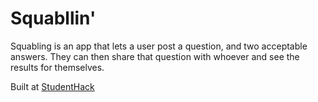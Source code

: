 Squabllin'
=============

Squabling is an app that lets a user post a question, and two acceptable answers. They can then share that question with whoever and see the results for themselves.

Built at [StudentHack](http://www.studenthack.com/)
